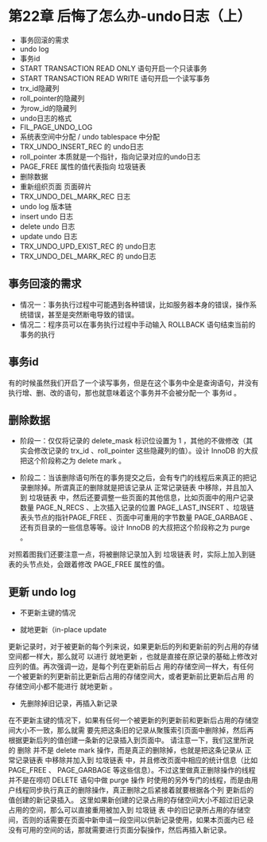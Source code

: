 # 第22章 后悔了怎么办-undo日志（上）

- 事务回滚的需求
- undo log
- 事务id    
- START TRANSACTION READ ONLY 语句开启一个只读事务
- START TRANSACTION READ WRITE 语句开启一个读写事务
- trx_id隐藏列
- roll_pointer的隐藏列
- 为row_id的隐藏列
- undo日志的格式
- FIL_PAGE_UNDO_LOG
- 系统表空间中分配 / undo tablespace 中分配
- TRX_UNDO_INSERT_REC 的 undo日志
- roll_pointer 本质就是一个指针，指向记录对应的undo日志
- PAGE_FREE 属性的值代表指向 垃圾链表
- 删除数据
- 重新组织页面 页面碎片
- TRX_UNDO_DEL_MARK_REC 日志
- undo log  版本链
- insert undo 日志
- delete undo 日志
- update undo 日志
- TRX_UNDO_UPD_EXIST_REC 的 undo日志
- TRX_UNDO_DEL_MARK_REC  的 undo日志

## 事务回滚的需求

- 情况一：事务执行过程中可能遇到各种错误，比如服务器本身的错误，操作系统错误，甚至是突然断电导致的错误。
- 情况二：程序员可以在事务执行过程中手动输入 ROLLBACK 语句结束当前的事务的执行

## 事务id

有的时候虽然我们开启了一个读写事务，但是在这个事务中全是查询语句，并没有执行增、删、改的语句，那也就意味着这个事务并不会被分配一个 事务id 。

## 删除数据

- 阶段一：仅仅将记录的 delete_mask 标识位设置为 1 ，其他的不做修改（其实会修改记录的 trx_id 、roll_pointer 这些隐藏列的值）。设计 InnoDB 的大叔把这个阶段称之为 delete mark 。

- 阶段二：当该删除语句所在的事务提交之后，会有专门的线程后来真正的把记录删除掉。所谓真正的删除就是把该记录从 正常记录链表 中移除，并且加入到 垃圾链表 中，然后还要调整一些页面的其他信息，比如页面中的用户记录数量 PAGE_N_RECS 、上次插入记录的位置 PAGE_LAST_INSERT 、垃圾链表头节点的指针PAGE_FREE 、页面中可重用的字节数量 PAGE_GARBAGE 、还有页目录的一些信息等等。设计 InnoDB 的大叔把这个阶段称之为 purge 。

对照着图我们还要注意一点，将被删除记录加入到 垃圾链表 时，实际上加入到链表的头节点处，会跟着修改 PAGE_FREE 属性的值。

## 更新 undo log

- 不更新主键的情况

-  就地更新（in-place update

更新记录时，对于被更新的每个列来说，如果更新后的列和更新前的列占用的存储空间都一样大，那么就可
以进行 就地更新 ，也就是直接在原记录的基础上修改对应列的值。再次强调一边，是每个列在更新前后占
用的存储空间一样大，有任何一个被更新的列更新前比更新后占用的存储空间大，或者更新前比更新后占用
的存储空间小都不能进行 就地更新 。

- 先删除掉旧记录，再插入新记录

在不更新主键的情况下，如果有任何一个被更新的列更新前和更新后占用的存储空间大小不一致，那么就需
要先把这条旧的记录从聚簇索引页面中删除掉，然后再根据更新后列的值创建一条新的记录插入到页面中。
请注意一下，我们这里所说的 删除 并不是 delete mark 操作，而是真正的删除掉，也就是把这条记录从 正
常记录链表 中移除并加入到 垃圾链表 中，并且修改页面中相应的统计信息（比如 PAGE_FREE 、
PAGE_GARBAGE 等这些信息）。不过这里做真正删除操作的线程并不是在唠叨 DELETE 语句中做 purge 操作
时使用的另外专门的线程，而是由用户线程同步执行真正的删除操作，真正删除之后紧接着就要根据各个列
更新后的值创建的新记录插入。
这里如果新创建的记录占用的存储空间大小不超过旧记录占用的空间，那么可以直接重用被加入到 垃圾链
表 中的旧记录所占用的存储空间，否则的话需要在页面中新申请一段空间以供新记录使用，如果本页面内已
经没有可用的空间的话，那就需要进行页面分裂操作，然后再插入新记录。
